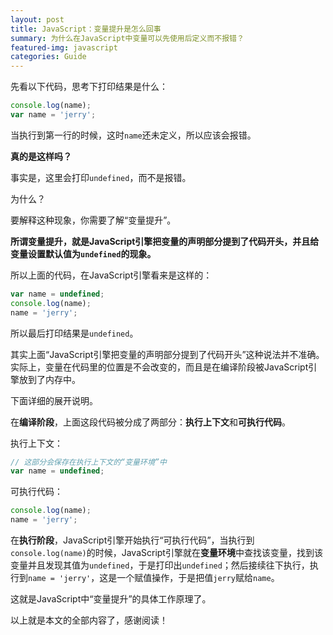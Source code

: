 ```yaml
---
layout: post
title: JavaScript：变量提升是怎么回事
summary: 为什么在JavaScript中变量可以先使用后定义而不报错？
featured-img: javascript
categories: Guide
---
```


先看以下代码，思考下打印结果是什么：

```javascript
console.log(name);
var name = 'jerry';
```

当执行到第一行的时候，这时`name`还未定义，所以应该会报错。

**真的是这样吗？**

事实是，这里会打印`undefined`，而不是报错。

为什么？

要解释这种现象，你需要了解“变量提升”。

**所谓变量提升，就是JavaScript引擎把变量的声明部分提到了代码开头，并且给变量设置默认值为`undefined`的现象。**

所以上面的代码，在JavaScript引擎看来是这样的：

```javascript
var name = undefined;
console.log(name);
name = 'jerry';
```

所以最后打印结果是`undefined`。

其实上面“JavaScript引擎把变量的声明部分提到了代码开头”这种说法并不准确。实际上，变量在代码里的位置是不会改变的，而且是在编译阶段被JavaScript引擎放到了内存中。

下面详细的展开说明。

在**编译阶段**，上面这段代码被分成了两部分：**执行上下文**和**可执行代码**。

执行上下文：

```javascript
// 这部分会保存在执行上下文的“变量环境”中
var name = undefined;
```

可执行代码：

```javascript
console.log(name);
name = 'jerry';
```

在**执行阶段**，JavaScript引擎开始执行“可执行代码”，当执行到`console.log(name)`的时候，JavaScript引擎就在**变量环境**中查找该变量，找到该变量并且发现其值为`undefined`，于是打印出`undefined`；然后接续往下执行，执行到`name = 'jerry'`，这是一个赋值操作，于是把值`jerry`赋给`name`。

这就是JavaScript中“变量提升”的具体工作原理了。

以上就是本文的全部内容了，感谢阅读！
